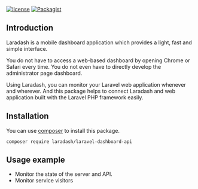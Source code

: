 [![license](https://img.shields.io/github/license/mashape/apistatus.svg)]()
[![Packagist](https://img.shields.io/packagist/dt/laradash/laravel-dashboard-api.svg)]()

## Introduction
Laradash is a mobile dashboard application which provides a light, fast and simple interface. 

You do not have to access a web-based dashboard by opening Chrome or Safari every time. You do not even have to directly develop the administrator page dashboard. 

Using Laradash, you can monitor your Laravel web application whenever and wherever. And this package helps to connect Laradash and web application built with the Laravel PHP framework easily.

## Installation
You can use [composer](https://getcomposer.org) to install this package.

```
composer require laradash/laravel-dashboard-api
```


## Usage example
- Monitor the state of the server and API.
- Monitor service visitors
